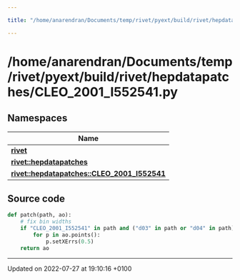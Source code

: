 ```yaml
---

title: "/home/anarendran/Documents/temp/rivet/pyext/build/rivet/hepdatapatches/CLEO_2001_I552541.py"

---
```


# /home/anarendran/Documents/temp/rivet/pyext/build/rivet/hepdatapatches/CLEO_2001_I552541.py



## Namespaces

| Name           |
| -------------- |
| **[rivet](http://example.org/namespaces/namespacerivet/)**  |
| **[rivet::hepdatapatches](http://example.org/namespaces/namespacerivet_1_1hepdatapatches/)**  |
| **[rivet::hepdatapatches::CLEO_2001_I552541](http://example.org/namespaces/namespacerivet_1_1hepdatapatches_1_1cleo__2001__i552541/)**  |




## Source code

```python
def patch(path, ao):
    # fix bin widths
    if "CLEO_2001_I552541" in path and ("d03" in path or "d04" in path):
        for p in ao.points():
            p.setXErrs(0.5)
    return ao
```


-------------------------------

Updated on 2022-07-27 at 19:10:16 +0100
